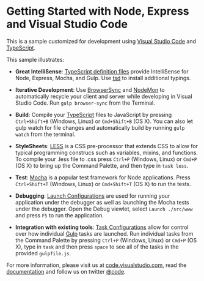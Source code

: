 <!--
Press Ctrl+Shift+V (Windows, Linux) or Cmd+Shift+V (OSX) to preview this document!
-->

# Getting Started with Node, Express and Visual Studio Code
This is a sample customized for development using [Visual Studio Code](http://code.visualstudio.com) and [TypeScript](http://www.typescriptlang.org/).  

This sample illustrates:
- **Great IntelliSense**: [TypeScript definition files](https://github.com/borisyankov/DefinitelyTyped) provide IntelliSense for Node, Express, Mocha, and Gulp. Use [tsd](http://definitelytyped.org/tsd/) to install additional typings.

- **Iterative Development**: Use [BrowserSync](http://www.browsersync.io/) and [NodeMon](http://nodemon.io/) to automatically recycle your client and server while developing in Visual Studio Code. Run `gulp browser-sync` from the Terminal.

- **Build**: Compile your [TypeScript](http://typescriptlang.org/) files to JavaScript by pressing `Ctrl+Shift+B` (Windows, Linux) or `Cmd+Shift+B` (OS X). You can also let gulp watch for file changes and automatically build by running `gulp watch` from the terminal.

- **StyleSheets**: [LESS](http://lesscss.org/) is a CSS pre-processor that extends CSS to allow for typical programming construcs such as variables, mixins, and functions. To compile your .less file to .css press `Ctrl+P` (Windows, Linux) or `Cmd+P` (OS X) to bring up the Command Palette, and then type in `task less`.

- **Test**: [Mocha](http://mochajs.org/) is a popular test framework for Node applications. Press `Ctrl+Shift+T` (Windows, Linux) or `Cmd+Shift+T` (OS X) to run the tests.

- **Debugging**: [Launch Configurations](https://code.visualstudio.com/Docs/debugging) are used for running your application under the debugger as well as launching the Mocha tests under the debugger. Open the Debug viewlet, select `Launch ./src/www` and press `F5` to run the application.

- **Integration with existing tools**: [Task Configurations](https://code.visualstudio.com/Docs/tasks) allow for control over how individual [Gulp](http://gulpjs.com/) tasks are launched. Run individual tasks from the Command Palette by pressing `Ctrl+P` (Windows, Linux) or `Cmd+P` (OS X), type in `task` and then press `space` to see all of the tasks in the provided `gulpfile.js`.

For more information, please visit us at [code.visualstudio.com](http://code.visualstudio.com), read the [documentation](http://code.visualstudio.com/docs) and follow us on twitter [@code](https://twitter.com/code).
